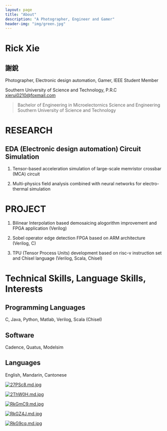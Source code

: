 ```yaml
---
layout: page
title: "About"
description: "A Photographer, Engineer and Gamer" 
header-img: "img/green.jpg"
---
```

# Rick Xie  
## 謝銳

Photographer, Electronic design automation, Gamer, IEEE Student Member  

Southern University of Science and Technology, P.R.C  
xierui0210@foxmail.com  
> Bachelor of Engineering in Microelectornics Science and Engineering  
>Southern University of Science and Technology  


# RESEARCH
## EDA (Electronic design automation) Circuit Simulation

1. Tensor-based acceleration simulation of large-scale memristor crossbar (MCA) circuit  

2. Multi-physics field analysis combined with neural networks for electro-thermal simulation  

# PROJECT
1. Bilinear Interpolation based demosaicing alogorithm improvement and FPGA application (Verilog)  

2. Sobel operator edge detection FPGA based on ARM architecture (Verilog, C)  

3. TPU (Tensor Process Units) development based on risc-v instruction set and Chisel language (Verilog, Scala, Chisel)  


# Technical Skills, Language Skills, Interests
## Programming Languages
C, Java, Python, Matlab, Verilog, Scala (Chisel)  

## Software
Cadence, Quatus, Modelsim  

## Languages
English, Mandarin, Cantonese  


[![27PSc8.md.jpg](https://z3.ax1x.com/2021/06/14/27PSc8.md.jpg)](https://imgtu.com/i/27PSc8)

[![2ThW0H.md.jpg](https://z3.ax1x.com/2021/06/14/2ThW0H.md.jpg)](https://imgtu.com/i/2ThW0H)

[![RkGmC9.md.jpg](https://z3.ax1x.com/2021/06/20/RkGmC9.md.jpg)](https://imgtu.com/i/RkGmC9)

[![RkGZ4J.md.jpg](https://z3.ax1x.com/2021/06/20/RkGZ4J.md.jpg)](https://imgtu.com/i/RkGZ4J)

[![RkG9cq.md.jpg](https://z3.ax1x.com/2021/06/20/RkG9cq.md.jpg)](https://imgtu.com/i/RkG9cq)






